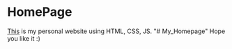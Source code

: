 # HomePage
[This](https://adityak-21.github.io/My_Homepage/) is my personal website using HTML, CSS, JS.
"# My_Homepage" 
Hope you like it   :)
